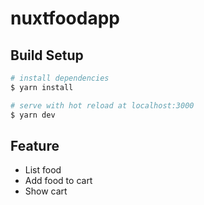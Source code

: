 # nuxtfoodapp

## Build Setup

```bash
# install dependencies
$ yarn install

# serve with hot reload at localhost:3000
$ yarn dev

```

## Feature
- List food
- Add food to cart
- Show cart


